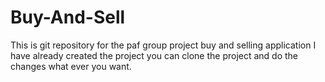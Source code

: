 # Buy-And-Sell
This is git repository for the paf group project buy and selling application
I have already created the project you can clone the project and do the changes what ever you want.
